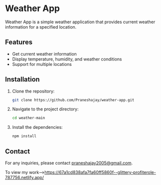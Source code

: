 # Weather App

Weather App is a simple weather application that provides current weather information for a specified location.

## Features

- Get current weather information
- Display temperature, humidity, and weather conditions
- Support for multiple locations

## Installation

1. Clone the repository:
    ```sh
    git clone https://github.com/Praneshajay/weather-app.git
    ```
2. Navigate to the project directory:
    ```sh
    cd weather-main
    ```
3. Install the dependencies:
    ```sh
    npm install
    ```

## Contact

For any inquiries, please contact [praneshajay2005@gmail.com](mailto:praneshajay2005@gmail.com).

To view my work-->https://67a1cd838afa7fa60ff5860f--glittery-profiterole-787756.netlify.app/
